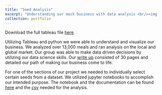 ```yaml
---
title: "Seed Analysis"
excerpt: "Understanding our mock business with data analysis <br/><img src='/images/seed1.png' width='500' height='300'>"
collection: portfolio
---
```


Download the full tableau file [here](/files/4180final.twbx). 

Utilizing Tableau and python we were able to understand and visualize our business. We analyzed over 13,000 meals and ran analysis on the local and global market. Our group was able to make data driven decisions by utilizing our data science skills. Our [write up](/files/seedbusiness.pdf) consisted of 30 pages and detailed our path of making our business come to life.

For one of the sections of our project we needed to individually select certain seeds from a dataset. We utilized jupyter notebooks to accomplish our intended purpose. The notebook and the documentation can be found [here](/files/FoodChange.ipynb) and the [csv](/files/meal.cvs) needed for the analysis.
